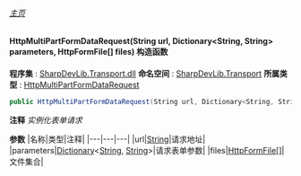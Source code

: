 ###### [主页](./Index.md "主页")
#### HttpMultiPartFormDataRequest(String url, Dictionary\<String, String\> parameters, HttpFormFile[] files) 构造函数
**程序集** : [SharpDevLib.Transport.dll](./SharpDevLib.Transport.assembly.md "SharpDevLib.Transport.dll")
**命名空间** : [SharpDevLib.Transport](./SharpDevLib.Transport.namespace.md "SharpDevLib.Transport")
**所属类型** : [HttpMultiPartFormDataRequest](./SharpDevLib.Transport.HttpMultiPartFormDataRequest.md "HttpMultiPartFormDataRequest")
``` csharp
public HttpMultiPartFormDataRequest(String url, Dictionary<String, String> parameters, HttpFormFile[] files)
```
**注释**
*实例化表单请求*

**参数**
|名称|类型|注释|
|---|---|---|
|url|[String](https://learn.microsoft.com/en-us/dotnet/api/system.string "String")|请求地址|
|parameters|[Dictionary](https://learn.microsoft.com/en-us/dotnet/api/system.collections.generic.dictionary-2 "Dictionary")\<[String](https://learn.microsoft.com/en-us/dotnet/api/system.string "String"), [String](https://learn.microsoft.com/en-us/dotnet/api/system.string "String")\>|请求表单参数|
|files|[HttpFormFile\[\]](https://learn.microsoft.com/en-us/dotnet/api/sharpdevlib.transport.httpformfile[] "HttpFormFile\[\]")|文件集合|

